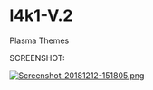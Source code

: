 # l4k1-V.2
Plasma Themes

SCREENSHOT:

[![Screenshot-20181212-151805.png](https://i.postimg.cc/9f4cJH7Z/Screenshot-20181212-151805.png)](https://postimg.cc/Z9Sk5gj5)

